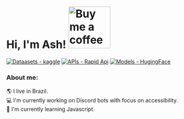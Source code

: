 # Hi, I'm Ash! <a href="https://www.buymeacoffee.com/onlyashd"><img src="https://i.imgur.com/H0ziROS.png" alt="Buy me a coffee" width=109></a>

<p>
<a href="https://www.kaggle.com/ashtrindade/datasets"><img src="https://img.shields.io/badge/Datasets-Kaggle-37bae8" alt="Dataasets - kaggle"></a>
<a href="https://rapidapi.com/user/ashtrindade"><img src="https://img.shields.io/badge/APIs-RapidAPI-1d4371" alt="APIs - Rapid Api"></a>
<a href="https://huggingface.co/ashtrindade"><img src="https://img.shields.io/badge/Models-Hugging%20Face-ffd21e" alt="Models - HugingFace"></a>
</p>

### About me:
🌎 I live in Brazil. <br>
💻 I'm currently working on Discord bots with focus on accessibility. <br>
🧠 I'm currently learning Javascript. <br>
